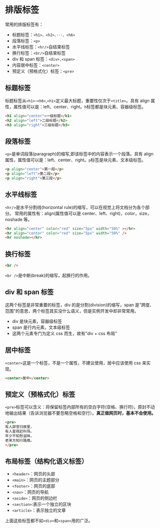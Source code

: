 # 排版标签

常用的排版标签有：

- 标题标签：`<h1>、<h2>、···、<h6>`
- 段落标签：`<p>`
- 水平线标签：`<hr/>`自结束标签
- 换行标签：`<br/>`自结束标签
- div 和 span 标签：`<div>,<span>`
- 内容居中标签：`<center>`
- 预定义（预格式化）标签：`<pre>`

## 标题标签

标题标签从`<h1>~<h6>`,`<h1>`定义最大标题，重要性仅次于`<title>`。具有 align 属性，属性值可以是：left、center、right。`h`标签都是块元素、容器级标签。

```html
<h1 align="center">一级标题</h1>
<h2 align="left">二级标题</h2>
<h3 align="right">三级标题</h3>
```

## 段落标签

`<p>`是单词段落(paragraph)的缩写,即该标签中的内容表示一个段落。具有 align 属性，属性值可以是：left、center、right。`p`标签是块元素、文本级标签。

```html
<p align="center">第一段</p>
<p align="left">第二段</p>
<p align="right">第三段</p>
```

## 水平线标签

`<hr/>`是水平分割线(horizontal rule)的缩写，可以在视觉上将文档分为各个部分。
常用的属性有：align(属性值可以是 center、left、right)，color，size，noshade 等。

```html
<hr align="center" color="red" size="5px" width="50%" ></hr>
<hr align="center" color="red" size="5px" width="50%" />
<hr noshade></hr>
```

## 换行标签

```html
<br />
```

`<br />`是中断(break)的缩写，起换行的作用。

## div 和 span 标签

这两个标签是非常重要的标签，div 的是分割(division)的缩写，span 是"跨度、范围"的意思，两个标签其实没什么语义，但是实例开发中却非常常用。

- div 是块元素，容器级标签
- span 是行内元素，文本级标签
- 这两个元素专门为定义 css 而生，故有"div + css 布局"

## 居中标签

`<center>`这是一个标签，不是一个属性，不建议使用，居中应该使用 css 来实现。

```html
<center>居中</center>
```

## 预定义（预格式化）标签

`<pre>`标签可以含义：将保留标签内部所有的空白字符(空格、换行符)，原封不动地输出结果（告诉浏览器不要忽略空格和空行）。**真正做网页时，基本不会使用。**

```html
<pre>
有人辞官归故里，
有人星夜赶科场。
年少不知愁滋味，
老来方知行路难。
</pre>
```

## 布局标签（结构化语义标签）

- `<header>`：网页的头部
- `<main>`：网页的主题部分
- `<footer>`：网页的底部
- `<nav>`：网页的导航
- `<aside>`：网页的侧边栏
- `<section>`:表示一个独立的区块
- `<article>`：表示独立的文章

上面这些标签都不如`<div>`和`<span>`用的广泛。
